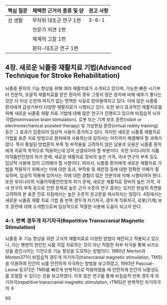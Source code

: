 | 핵심 질문 | 채택한 근거의 종류 및 양 | 권고 사항 |
|:----------|:-------------------------|:----------|
| 성 생활 | 무작위 대조군 연구 1편   | 3-6-1     |
|           | 전문가 의견 1편          |           |
|           | 체계적 고찰 1편          |           |
|           | 환자-대조군 연구 1편     |           |

## 4장. 새로운 뇌졸중 재활치료 기법(Advanced Technique for Stroke Rehabilitation)

뇌졸중 환자의 기능 향상을 위해 여러 재활치료가 소개되고 있으며, 가능한 빠른 시기부터 전문적, 포괄적 재활치료를 받은 환자의 경우 그렇지 않은 환자에 비해 예후가 좋다는 것은 더 이상 논란의 여지가 없는 명백한 사실로 받아들여지고 있다. 이에 많은 뇌졸중 환자에게 급성기부터 다양한 재활치료가 시행되고 있다. 또한 보다 효과적인 재활치료를 위해 새로운 뇌졸중 재활 치료 기법에 대해 많은 연구가 진행되고 있으며 비침습적 뇌자극법(noninvasive brain stimulation), 로봇 또는 기계 보조 훈련(robot or electromechanical assisted therapy) 및 가상현실 훈련(virtual reality training) 등은 그 효과가 입증되어 임상적 사용이 증가하고 있다. 하지만 새로운 뇌졸중 재활치료 기법을 표준 치료 방법으로 환자에게 사용하는데 있어서는 아직까지 해결해야 할 과제가 많다. 특히 통일된 방법론의 부족 및 부작용을 고려하지 않은 남용과 오용은 뇌졸중 환자에게 치료적 목적으로 적용하는데 있어 선결되어야 할 부분이다. 또한 우리나라의 식품의약품안전청의 허가 문제, 새로운 재활치료 장비의 높은 가격, 국내 연구의 부족 등도 임상적 사용에 있어 고려해야 할 사항이다. 따라서, 뇌졸중 환자에게 새로운 재활치료 기법을 적용하기 위해서는 이에 대한 효과, 부작용 및 제한점 등에 대한 정확한 이해가 필요하며, 임상적 적용에 있어서는 이에 대한 경험이 많은 전문의에 의해 시행되어야 한다. 또한 우리나라의 식품의약품안전청의 허가 문제, 새로운 재활치료 장비의 높은 가격, 국내 연구의 부족 등으로 인한 문제로 높은 근거 수준의 연구 결과는 있지만 현실적 측면을 고려하여 본 표준 진료 지침에서는 높은 수준의 권고문을 제시하지는 않았다. 4장에서는 새로운 뇌졸중 재활 치료 기법 중 반복 경두개 자기자극, 경두개 직류자극, 로봇(기계) 보조 훈련에 대해 소개함으로써 임상적으로 적절한 사용에 도움이 되고자 한다.

### 4-1. 반복 경두개 자기자극(Repetitive Transcranial Magnetic Stimulation)

뇌졸중 후 기능 향상을 위한 고식적 재활치료로 다양한 방법이 제안되고 적용되고 있으나, 이는 병변의 원인인 뇌를 직접 치료하는 것이 아닌 적절한 외부 자극을 통해 뇌가소성을 증진시키는 기전으로 기능 향상을 도모하는 방법이다. 1980년 Merton과 Morton371이 비침습적 경두개 자기자극(transcranial magnetic stimulation, TMS)을 이용하여 인간의 뇌를 안전하게 자극하는 방법을 보고하였고, 1993년 Pascual-Leone 등372은 TMS를 빠르게 반복적으로 적용하였을 때 안전하게 인간의 뇌활성도를 조절할 수 있다는 것을 보고하였다. 이후 많은 연구를 통해 비침습적 반복 경두개 자기자극(repetitive transcranial magnetic stimulation, rTMS)은 반복적인 자기자극의 수

<PAGE>90